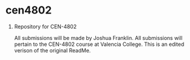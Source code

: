 # cen4802
1. Repository for CEN-4802

   All submissions will be made by Joshua Franklin. All submissions will pertain to the CEN-4802 course at Valencia College.    This is an edited verison of the original ReadMe.
